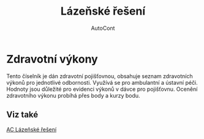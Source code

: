 ﻿---
    title: "Lázeňské řešení"
    author: AutoCont
    ms.date: 04/30/2018
    ms.topic: article
    ms.prod: dynamics-nav-2017
    ms.contentlocale: cs-cz
    ms.lasthandoff: 04/30/2018
---

# Zdravotní výkony

Tento číselník je dán zdravotní pojišťovnou, obsahuje seznam zdravotních výkonů pro jednotlivé odbornosti. Využívá se pro ambulantní a ústavní péči. Hodnoty jsou důležité pro evidenci výkonů v dávce pro pojišťovnu. Ocenění zdravotního výkonu probíhá přes body a kurzy bodu. 


## <a name="see-also"></a>Viz také
[AC Lázeňské řešení](ac-spa-solution.md)